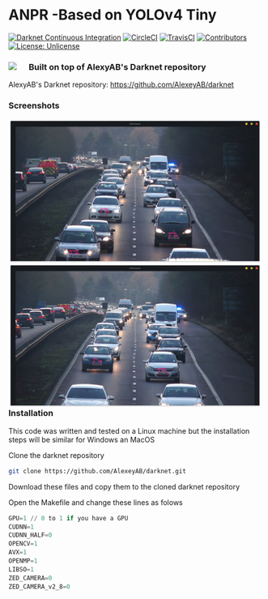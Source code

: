 # ANPR -Based on YOLOv4 Tiny
[![Darknet Continuous Integration](https://github.com/AlexeyAB/darknet/workflows/Darknet%20Continuous%20Integration/badge.svg)](https://github.com/AlexeyAB/darknet/actions?query=workflow%3A%22Darknet+Continuous+Integration%22)
[![CircleCI](https://circleci.com/gh/AlexeyAB/darknet.svg?style=svg)](https://circleci.com/gh/AlexeyAB/darknet)
[![TravisCI](https://travis-ci.org/AlexeyAB/darknet.svg?branch=master)](https://travis-ci.org/AlexeyAB/darknet)
[![Contributors](https://img.shields.io/github/contributors/AlexeyAB/Darknet.svg)](https://github.com/AlexeyAB/darknet/graphs/contributors)
[![License: Unlicense](https://img.shields.io/badge/license-Unlicense-blue.svg)](https://github.com/AlexeyAB/darknet/blob/master/LICENSE)

### Built on top of AlexyAB's Darknet repository <img src="http://pjreddie.com/media/files/darknet-black-small.png" style="float: left; margin-right: 10px;" width="30"/>
AlexyAB's Darknet repository: https://github.com/AlexeyAB/darknet

### Screenshots
<img src="/screens/sc1.png" style="float: left; margin-right: 10px;" width="500"/><img src="/screens/sc2.png" style="float: left; margin-right: 10px;" width="500"/>

### Installation

This code was written and tested on a Linux machine but the installation steps will be similar for Windows an MacOS

Clone the darknet repository

```bash
git clone https://github.com/AlexeyAB/darknet.git
```
Download these files and copy them to the cloned darknet repository

Open the Makefile and change these lines as folows

```python
GPU=1 // 0 to 1 if you have a GPU
CUDNN=1
CUDNN_HALF=0
OPENCV=1
AVX=1
OPENMP=1
LIBSO=1
ZED_CAMERA=0
ZED_CAMERA_v2_8=0
```
